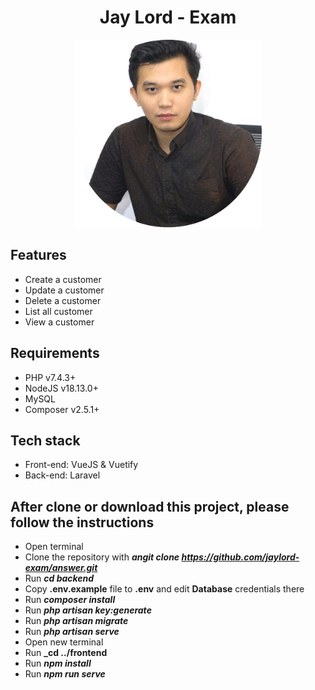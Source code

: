 <div align="center">
  
# Jay Lord - Exam

</div>

<p align="center"><img width="300px" height="300px" src="https://raw.githubusercontent.com/jaylord-exam/answer/main/frontend/src/assets/profile/download.png"></p>

## Features

- Create a customer
- Update a customer
- Delete a customer
- List all customer
- View a customer

## Requirements

- PHP v7.4.3+
- NodeJS v18.13.0+
- MySQL
- Composer v2.5.1+

## Tech stack

- Front-end: VueJS & Vuetify
- Back-end: Laravel

## After clone or download this project, please follow the instructions

- Open terminal
- Clone the repository with **_angit clone https://github.com/jaylord-exam/answer.git_**
- Run **_cd backend_**
- Copy **.env.example** file to **.env** and edit **Database** credentials there
- Run **_composer install_**
- Run **_php artisan key:generate_**
- Run **_php artisan migrate_**
- Run **_php artisan serve_**
- Open new terminal
- Run **_cd ../frontend**
- Run **_npm install_**
- Run **_npm run serve_**